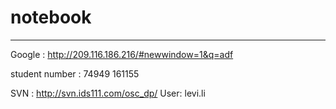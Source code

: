 # notebook 
- - -

Google : http://209.116.186.216/#newwindow=1&q=adf

student number : 74949 161155

SVN : http://svn.ids111.com/osc_dp/  User: levi.li